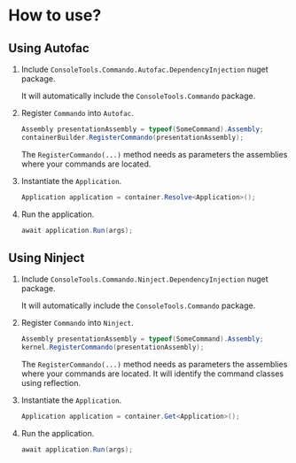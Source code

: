 # How to use?

## Using Autofac

1. Include `ConsoleTools.Commando.Autofac.DependencyInjection` nuget package.

   It will automatically include the `ConsoleTools.Commando` package.

2. Register `Commando` into `Autofac`.

   ```csharp
   Assembly presentationAssembly = typeof(SomeCommand).Assembly;
   containerBuilder.RegisterCommando(presentationAssembly);
   ```

   The `RegisterCommando(...)` method needs as parameters the assemblies where your commands are located. 

3. Instantiate the `Application`.

   ```csharp
   Application application = container.Resolve<Application>();
   ```

4. Run the application.

   ```csharp
   await application.Run(args);
   ```

## Using Ninject

1. Include `ConsoleTools.Commando.Ninject.DependencyInjection` nuget package.

   It will automatically include the `ConsoleTools.Commando` package.

2. Register `Commando` into `Ninject`.

   ```csharp
   Assembly presentationAssembly = typeof(SomeCommand).Assembly;
   kernel.RegisterCommando(presentationAssembly);
   ```

   The `RegisterCommando(...)` method needs as parameters the assemblies where your commands are located. It will identify the command classes using reflection.

3. Instantiate the `Application`.

   ```csharp
   Application application = container.Get<Application>();
   ```

4. Run the application.

   ```csharp
   await application.Run(args);
   ```

